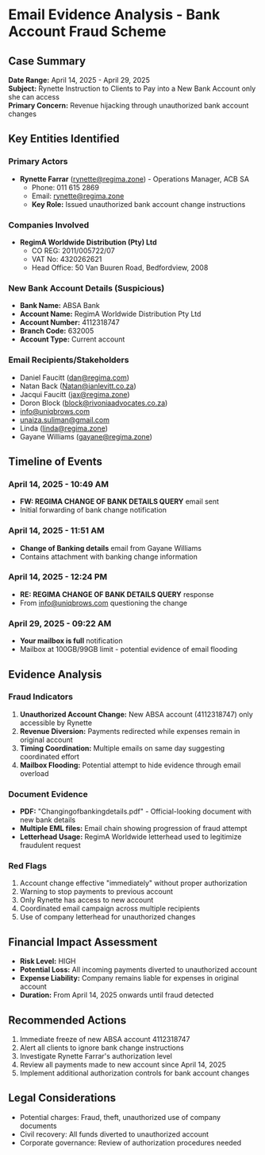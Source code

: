 # Email Evidence Analysis - Bank Account Fraud Scheme

## Case Summary
**Date Range:** April 14, 2025 - April 29, 2025  
**Subject:** Rynette Instruction to Clients to Pay into a New Bank Account only she can access  
**Primary Concern:** Revenue hijacking through unauthorized bank account changes

## Key Entities Identified

### Primary Actors
- **Rynette Farrar** (rynette@regima.zone) - Operations Manager, ACB SA
  - Phone: 011 615 2869
  - Email: rynette@regima.zone
  - **Key Role:** Issued unauthorized bank account change instructions

### Companies Involved
- **RegimA Worldwide Distribution (Pty) Ltd**
  - CO REG: 2011/005722/07
  - VAT No: 4320262621
  - Head Office: 50 Van Buuren Road, Bedfordview, 2008

### New Bank Account Details (Suspicious)
- **Bank Name:** ABSA Bank
- **Account Name:** RegimA Worldwide Distribution Pty Ltd
- **Account Number:** 4112318747
- **Branch Code:** 632005
- **Account Type:** Current account

### Email Recipients/Stakeholders
- Daniel Faucitt (dan@regima.com)
- Natan Back (Natan@ianlevitt.co.za)
- Jacqui Faucitt (jax@regima.zone)
- Doron Block (block@rivoniaadvocates.co.za)
- info@uniqbrows.com
- unaiza.suliman@gmail.com
- Linda (linda@regima.zone)
- Gayane Williams (gayane@regima.zone)

## Timeline of Events

### April 14, 2025 - 10:49 AM
- **FW: REGIMA CHANGE OF BANK DETAILS QUERY** email sent
- Initial forwarding of bank change notification

### April 14, 2025 - 11:51 AM  
- **Change of Banking details** email from Gayane Williams
- Contains attachment with banking change information

### April 14, 2025 - 12:24 PM
- **RE: REGIMA CHANGE OF BANK DETAILS QUERY** response
- From info@uniqbrows.com questioning the change

### April 29, 2025 - 09:22 AM
- **Your mailbox is full** notification
- Mailbox at 100GB/99GB limit - potential evidence of email flooding

## Evidence Analysis

### Fraud Indicators
1. **Unauthorized Account Change:** New ABSA account (4112318747) only accessible by Rynette
2. **Revenue Diversion:** Payments redirected while expenses remain in original account
3. **Timing Coordination:** Multiple emails on same day suggesting coordinated effort
4. **Mailbox Flooding:** Potential attempt to hide evidence through email overload

### Document Evidence
- **PDF:** "Changingofbankingdetails.pdf" - Official-looking document with new bank details
- **Multiple EML files:** Email chain showing progression of fraud attempt
- **Letterhead Usage:** RegimA Worldwide letterhead used to legitimize fraudulent request

### Red Flags
1. Account change effective "immediately" without proper authorization
2. Warning to stop payments to previous account
3. Only Rynette has access to new account
4. Coordinated email campaign across multiple recipients
5. Use of company letterhead for unauthorized changes

## Financial Impact Assessment
- **Risk Level:** HIGH
- **Potential Loss:** All incoming payments diverted to unauthorized account
- **Expense Liability:** Company remains liable for expenses in original account
- **Duration:** From April 14, 2025 onwards until fraud detected

## Recommended Actions
1. Immediate freeze of new ABSA account 4112318747
2. Alert all clients to ignore bank change instructions
3. Investigate Rynette Farrar's authorization level
4. Review all payments made to new account since April 14, 2025
5. Implement additional authorization controls for bank account changes

## Legal Considerations
- Potential charges: Fraud, theft, unauthorized use of company documents
- Civil recovery: All funds diverted to unauthorized account
- Corporate governance: Review of authorization procedures needed
